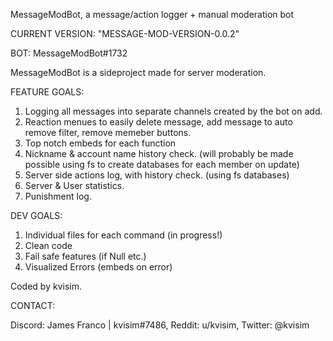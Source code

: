 MessageModBot,
a message/action logger + manual moderation bot

CURRENT VERSION: "MESSAGE-MOD-VERSION-0.0.2"

BOT:
MessageModBot#1732

MessageModBot is a sideproject made for server moderation. 

FEATURE GOALS:
1. Logging all messages into separate channels created by the bot on add.
2. Reaction menues to easily delete message, add message to auto remove filter, remove memeber buttons.
3. Top notch embeds for each function
4. Nickname & account name history check. 
(will probably be made possible using fs to create databases for each member on update)
5. Server side actions log, with history check. 
(using fs databases)
6. Server & User statistics.
7. Punishment log.


DEV GOALS:
1. Individual files for each command (in progress!)
2. Clean code
3. Fail safe features (if Null etc.)
4. Visualized Errors (embeds on error)


Coded by kvisim. 



CONTACT:

Discord: James Franco |  kvisim#7486,
Reddit: u/kvisim, 
Twitter: @kvisim
